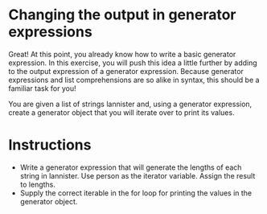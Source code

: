 # Changing the output in generator expressions
Great! At this point, you already know how to write a basic generator expression. In this exercise, you will push this idea a little further by adding to the output expression of a generator expression. Because generator expressions and list comprehensions are so alike in syntax, this should be a familiar task for you!

You are given a list of strings lannister and, using a generator expression, create a generator object that you will iterate over to print its values.

# Instructions
- Write a generator expression that will generate the lengths of each string in lannister. Use person as the iterator variable. Assign the result to lengths.
- Supply the correct iterable in the for loop for printing the values in the generator object.
